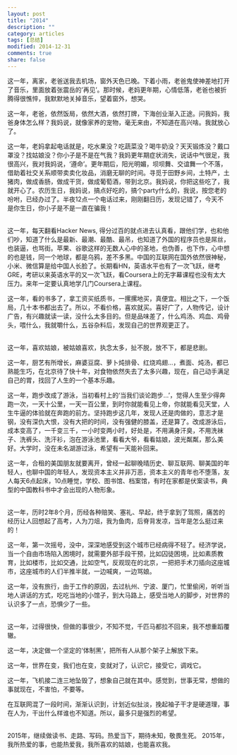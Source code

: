 ```yaml
---
layout: post
title: "2014"
description: ""
category: articles
tags: [总结]
modified: 2014-12-31
comments: true
share: false
---
```


这一年，离家，老爸送我去机场，窗外天色已晚。下着小雨，老爸鬼使神差地打开了音乐，里面放着张震岳的’再见’。那时候，老妈更年期，心情低落，老爸也被折腾得很憔悴，我默默地关掉音乐，望着窗外，想哭。

这一年，老爸，依然饭局，依然大酒，依然打牌，下海创业渐入正途。问我妈，我爸身体怎么样？我妈说，就像家养的宠物，毫无来由，不知道在高兴啥。我就放心了。

这一年，老妈拿起电话就是，吃水果没？吃蔬菜没？喝牛奶没？天天锻炼没？戴口罩没？找姑娘没？你小子是不是在气我？我妈更年期症状消失，说话中气很足，我很高兴，我对我妈说，‘遵命’。更年期后，阳光明媚，坝坝舞、交谊舞一个不落，借助着社交关系顺带卖卖化妆品，消磨无聊的时间。寻觅于田野乡间，土特产，土猪肉，做成香肠，做成干货，做成葡萄酒，带到北京。我妈说，你把这些吃了，我就开心了。农历生日，我妈说，搞点好吃的，搞个party什么的，我说，按您老的吩咐，已经办过了。半夜12点一个电话过来，刚刚翻日历，发现记错了，今天不是你生日，你小子是不是一直在骗我！

<br/>
这一年，每天翻看Hacker News, 得分过百的就点进去认真看，跟他们学，也和他们吵，知道了什么是最新、最潮、最酷、最吊，也知道了外国的程序员也是屌丝，也装逼，也骂街。苹果、谷歌这样的无数人心中的圣地，也伪善，也下作，心中想的也是钱，同一个地球，都是乌鸦，差不多黑。中国的互联网在国外依然很神秘，小米、微信算是给中国人长脸了。长期看HN，英语水平也有了一次飞跃，继考GRE，考研以来英语水平的又一次飞跃，看Coursera上的无字幕课程也没有太大压力。来年一定要认真地学几门Coursera上课程。

这一年，看的书多了，拿工资买纸质书，一摞摞地买，真便宜。相比之下，一个饭局，几十本书都出去了。所以，不看价格，喜欢就买。喜好广了，人物传记，设计广告，有兴趣就读一读，没什么太多目的。但是品味差了，什么鸡汤、鸡血、鸡骨头，喂什么，我就嚼什么，五谷杂料后，发现自己的世界观更正了。


<br/>
这一年，喜欢姑娘，被姑娘喜欢，执念太多，扯不脱，放不下，都是悲剧。

这一年，厨艺有所增长，麻婆豆腐、萝卜炖排骨、红烧鸡翅...，煮面、炖汤，都已熟能生巧，在北京待了快十年，对食物依然失去了太多兴趣，现在，自己动手满足自己的胃，找回了人生的一个基本乐趣。

这一年，跑步改成了游泳，当初看村上的‘当我们谈论跑步...’，觉得人生至少得奔跑一次，一天十公里，一天一百公里，到时你就能看见上帝，你就能看见天堂，人生牛逼的体验就在奔跑的前方。坚持跑步这几年，发现人还是肉做的，意志才是钢，没有深仇大恨，没有大把的时间，没有强健的膝盖，还是算了。改成游泳后，成本变高了，一千变三千，一小时变两小时，好处是，不用满身汗臭，不用洗袜子、洗裤头、洗汗衫，泡在游泳池里，看看大爷，看看姑娘，波光粼粼，那么美好。大学时，没在未名湖游过泳，希望有一天能补回来。

这一年，合租的美国朋友就要离开，曾经一起聊晚晴历史、聊互联网、聊美国的年轻人，也聊中国的年轻人，发现资本主义并非万恶，资本主义的青年也不堕落，友人每天6点起床，10点睡觉，学校、图书馆、档案馆，有时在家都是伏案读书，典型的中国教科书中才会出现的人物形象。


<br/>
这一年，历时2年8个月，历经各种赔笑、塞礼、早起，终于拿到了驾照，痛苦的经历让人回想起了高考，人为刀俎，我为鱼肉，后脊背发凉，当年是怎么挺过来的！

这一年，第一次摇号，没中，深深地感受到这个城市已经病得不轻了。经济学说，当一个自由市场陷入困境时，就需要外部手段干预，比如囚徒困境，比如素质教育，比如楼市，比如交通，比如空气，反观现在的北京，一把把手术刀插向这座城市，这座城市的人们半推半就，一边喊爽，一边骂娘。


这一年，没有旅行，由于工作的原因，去过杭州、宁波、厦门，忙里偷闲，听听当地人讲话的方式，吃吃当地的小馆子，到大马路上，感受当地人的脚步，对世界的认识多了一点，恐惧少了一些。


<br/>
这一年，过得很快，但做的事很少，不知不觉，千匹马都拉不回来，我不想重蹈覆辙。

这一年，决定做一个坚定的‘体制黑’，把所有人从那个架子上解放下来。

这一年，世界在变，我们也在变，变就对了，认识它，接受它，调戏它。

这一年，飞机接二连三地坠毁了，想象自己就在其中。感觉到，世事无常，想做的事就现在，不害怕，不要等。


在互联网混了一段时间，渐渐认识到，计划近似扯淡，挽起袖子干才是硬道理，事在人为，干出什么样谁也不知道。所以，最多只是强烈的希望。


<br/>
2015年，继续做读书、走路、写码。热爱当下，期待未知，敬畏生死。
2015年，我所热爱的事，也能热爱我，我所喜欢的姑娘，也能喜欢我。
